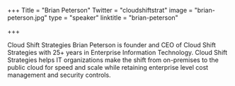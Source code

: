 +++
Title = "Brian Peterson"
Twitter = "cloudshiftstrat"
image = "brian-peterson.jpg"
type = "speaker"
linktitle = "brian-peterson"

+++

Cloud Shift Strategies
Brian Peterson is founder and CEO of Cloud Shift Strategies with 25+ years in Enterprise Information Technology. Cloud Shift Strategies helps IT organizations make the shift from on-premises to the public cloud for speed and scale while retaining enterprise level cost management and security controls. 